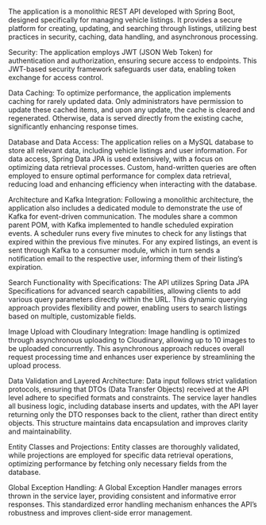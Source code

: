 The application is a monolithic REST API developed with Spring Boot, designed specifically for managing vehicle listings. It provides a secure platform for creating, updating, and searching through listings, utilizing best practices in security, caching, data handling, and asynchronous processing.

Security:
The application employs JWT (JSON Web Token) for authentication and authorization, ensuring secure access to endpoints. This JWT-based security framework safeguards user data, enabling token exchange for access control.

Data Caching:
To optimize performance, the application implements caching for rarely updated data. Only administrators have permission to update these cached items, and upon any update, the cache is cleared and regenerated. Otherwise, data is served directly from the existing cache, significantly enhancing response times.

Database and Data Access:
The application relies on a MySQL database to store all relevant data, including vehicle listings and user information. For data access, Spring Data JPA is used extensively, with a focus on optimizing data retrieval processes. Custom, hand-written queries are often employed to ensure optimal performance for complex data retrieval, reducing load and enhancing efficiency when interacting with the database.

Architecture and Kafka Integration:
Following a monolithic architecture, the application also includes a dedicated module to demonstrate the use of Kafka for event-driven communication. The modules share a common parent POM, with Kafka implemented to handle scheduled expiration events. A scheduler runs every five minutes to check for any listings that expired within the previous five minutes. For any expired listings, an event is sent through Kafka to a consumer module, which in turn sends a notification email to the respective user, informing them of their listing’s expiration.

Search Functionality with Specifications:
The API utilizes Spring Data JPA Specifications for advanced search capabilities, allowing clients to add various query parameters directly within the URL. This dynamic querying approach provides flexibility and power, enabling users to search listings based on multiple, customizable fields.

Image Upload with Cloudinary Integration:
Image handling is optimized through asynchronous uploading to Cloudinary, allowing up to 10 images to be uploaded concurrently. This asynchronous approach reduces overall request processing time and enhances user experience by streamlining the upload process.

Data Validation and Layered Architecture:
Data input follows strict validation protocols, ensuring that DTOs (Data Transfer Objects) received at the API level adhere to specified formats and constraints. The service layer handles all business logic, including database inserts and updates, with the API layer returning only the DTO responses back to the client, rather than direct entity objects. This structure maintains data encapsulation and improves clarity and maintainability.

Entity Classes and Projections:
Entity classes are thoroughly validated, while projections are employed for specific data retrieval operations, optimizing performance by fetching only necessary fields from the database.

Global Exception Handling:
A Global Exception Handler manages errors thrown in the service layer, providing consistent and informative error responses. This standardized error handling mechanism enhances the API’s robustness and improves client-side error management.
